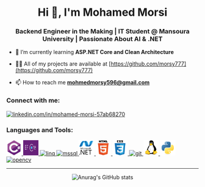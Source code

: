 <h1 align="center">Hi 👋, I'm Mohamed Morsi</h1>
<h3 align="center">Backend Engineer in the Making | IT Student @ Mansoura University | Passionate About AI & .NET</h3>

- 🌱 I’m currently learning **ASP.NET Core and Clean Architecture**

- 👨‍💻 All of my projects are available at [https://github.com/morsy777](https://github.com/morsy777)

- 📫 How to reach me **mohmedmorsy596@gmail.com**

<h3 align="left">Connect with me:</h3>
<p align="left">
<a href="https://linkedin.com/in/linkedin.com/in/mohamed-morsi-57ab68270" target="blank"><img align="center" src="https://raw.githubusercontent.com/rahuldkjain/github-profile-readme-generator/master/src/images/icons/Social/linked-in-alt.svg" alt="linkedin.com/in/mohamed-morsi-57ab68270" height="30" width="40" /></a>
</p>

<h3 align="left">Languages and Tools:</h3>
<p align="left"> 
  <a href="https://www.w3schools.com/cs/" target="_blank" rel="noreferrer"> 
    <img src="https://raw.githubusercontent.com/devicons/devicon/master/icons/csharp/csharp-original.svg" alt="csharp" width="40" height="40"/> 
  </a> 

 <a href="https://learn.microsoft.com/en-us/ef/core/" target="_blank" rel="noreferrer"> 
   <img src="https://raw.githubusercontent.com/morsy777/morsy777/main/EF.png" alt="ef" width="40" height="40"/> 
 </a>
 
  <a href="https://learn.microsoft.com/en-us/dotnet/csharp/programming-guide/concepts/linq/" target="_blank" rel="noreferrer"> 
    <img src="https://github.com/user-attachments/assets/abb5ef3d-d0c2-4470-8a9a-cce924dae275" alt="linq" width="40" height="40"/> 
  </a>

  
  <a href="https://www.microsoft.com/en-us/sql-server" target="_blank" rel="noreferrer"> 
    <img src="https://www.svgrepo.com/show/303229/microsoft-sql-server-logo.svg" alt="mssql" width="40" height="40"/> 
  </a> 
  <a href="https://dotnet.microsoft.com/" target="_blank" rel="noreferrer"> 
    <img src="https://raw.githubusercontent.com/devicons/devicon/master/icons/dot-net/dot-net-original-wordmark.svg" alt="dotnet" width="40" height="40"/> 
  </a> 
  <a href="https://www.w3.org/html/" target="_blank" rel="noreferrer"> 
    <img src="https://raw.githubusercontent.com/devicons/devicon/master/icons/html5/html5-original-wordmark.svg" alt="html5" width="40" height="40"/> 
  </a> 
  <a href="https://www.w3schools.com/css/" target="_blank" rel="noreferrer"> 
    <img src="https://raw.githubusercontent.com/devicons/devicon/master/icons/css3/css3-original-wordmark.svg" alt="css3" width="40" height="40"/> 
  </a> 
  <a href="https://git-scm.com/" target="_blank" rel="noreferrer"> 
    <img src="https://www.vectorlogo.zone/logos/git-scm/git-scm-icon.svg" alt="git" width="40" height="40"/> 
  </a>
  <a href="https://www.linux.org/" target="_blank" rel="noreferrer"> 
    <img src="https://raw.githubusercontent.com/devicons/devicon/master/icons/linux/linux-original.svg" alt="linux" width="40" height="40"/> 
  </a> 
  <a href="https://www.python.org" target="_blank" rel="noreferrer"> 
    <img src="https://raw.githubusercontent.com/devicons/devicon/master/icons/python/python-original.svg" alt="python" width="40" height="40"/> 
  </a> 
  <a href="https://opencv.org/" target="_blank" rel="noreferrer"> 
    <img src="https://www.vectorlogo.zone/logos/opencv/opencv-icon.svg" alt="opencv" width="40" height="40"/> 
  </a> 
</p>

___

<p align="center">
  <img width="50%" src="https://github-readme-stats.vercel.app/api?username=morsy777&show_icons=true&theme=dark" alt="Anurag's GitHub stats" />
</p>

